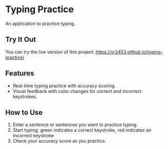 
# Typing Practice

An application to practice typing.

## Try It Out
You can try the live version of this project: https://vr2453.github.io/typing-practice/


## Features
- Real-time typing practice with accuracy scoring.
- Visual feedback with color changes for correct and incorrect keystrokes.

## How to Use
1. Enter a sentence or sentences you want to practice typing.
2. Start typing; green indicates a correct keystroke, red indicates an incorrect keystroke
3. Check your accuracy score as you practice.







